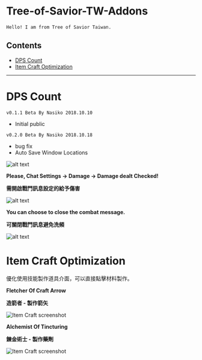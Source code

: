 # Tree-of-Savior-TW-Addons
    Hello! I am from Tree of Savior Taiwan.
## Contents
* [DPS Count](#dps-count)
* [Item Craft Optimization](#item-craft-optimization)
***
# DPS Count
`v0.1.1 Beta By Nasiko 2018.10.10` 
* Initial public

`v0.2.0 Beta By Nasiko 2018.10.18`
* bug fix
* Auto Save Window Locations

![alt text](https://i.imgur.com/Ih0oFoj.png)

**Please, Chat Settings → Damage → Damage dealt Checked!**

**需開啟戰鬥訊息設定的給予傷害**

![alt text](https://i.imgur.com/CaKPRxN.png)

**You can choose to close the combat message.**

**可關閉戰鬥訊息避免洗頻**

![alt text](https://i.imgur.com/rAgGaOx.png)

# Item Craft Optimization
優化使用技能製作道具介面，可以直接點擊材料製作。

**Fletcher Of Craft Arrow**

**造箭者 - 製作箭矢**

![Item Craft screenshot](http://i.imgur.com/t2txdry.png)

**Alchemist Of Tincturing**

**鍊金術士 - 製作藥劑**

![Item Craft screenshot](http://i.imgur.com/hhqFla0.png)

